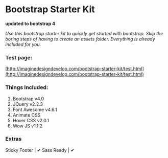 # Bootstrap Starter Kit
**updated to bootstrap 4**

*Use this bootstrap starter kit to quickly get started with bootstrap. Skip the boring steps of having to create an assets folder. Everything is already included for you.*

### Test page:

[http://imaginedesigndevelop.com/bootstrap-starter-kit/test.html](http://imaginedesigndevelop.com/bootstrap-starter-kit/test.html)

### Things Included:

1. Bootstrap v4.0  
2. JQuery v2.2.3  
3. Font Awesome v4.6.1 
4. Animate CSS  
5. Hover CSS  v2.0.1
6. Wow JS  v1.1.2

### Extras

Sticky Footer |     &#x2714;
Sass Ready |  &#x2714;

